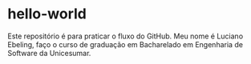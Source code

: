 # hello-world
Este repositório é para praticar o fluxo do GitHub.
Meu nome é Luciano Ebeling, faço o curso de graduação em Bacharelado em Engenharia de Software da Unicesumar. 

